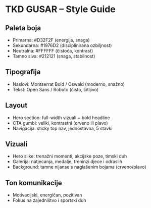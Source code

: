# TKD GUSAR – Style Guide

## Paleta boja
- Primarna: #D32F2F (energija, snaga)  
- Sekundarna: #1976D2 (disciplinirana ozbiljnost)  
- Neutralna: #FFFFFF (čistoća, kontrast)  
- Tamno siva: #212121 (snaga, stabilnost)  

## Tipografija
- Naslovi: Montserrat Bold / Oswald (moderno, snažno)  
- Tekst: Open Sans / Roboto (čisto, čitljivo)  

## Layout
- Hero section: full-width vizuali + bold headline  
- CTA gumbi: veliki, kontrastni (crveno ili plavo)  
- Navigacija: sticky top nav, jednostavna, 5 stavki  

## Vizuali
- Hero slike: trenažni momenti, akcijske poze, timski duh  
- Galerija: natjecanja, medalje, treninzi djece i odraslih  
- Background: tamne nijanse s naglašenim bojama (crveno/plavo)  

## Ton komunikacije
- Motivacijski, energičan, pozitivan  
- Fokus na zajedništvo i sportski duh  
